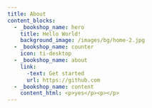 ```yaml
---
title: About
content_blocks:
  - _bookshop_name: hero
    title: Hello World!
    background_image: /images/bg/home-2.jpg
  - _bookshop_name: counter
    icon: ti-desktop
  - _bookshop_name: about
    link:
      -text: Get started
      url: https://github.com
  - _bookshop_name: content
    content_html: <p>yes</p><p></p>
---
```

